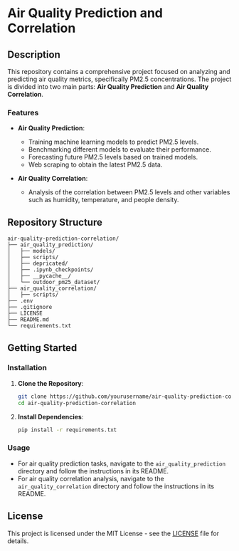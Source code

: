 # Air Quality Prediction and Correlation

## Description

This repository contains a comprehensive project focused on analyzing and predicting air quality metrics, specifically PM2.5 concentrations. The project is divided into two main parts: **Air Quality Prediction** and **Air Quality Correlation**.

### Features

- **Air Quality Prediction**:
  - Training machine learning models to predict PM2.5 levels.
  - Benchmarking different models to evaluate their performance.
  - Forecasting future PM2.5 levels based on trained models.
  - Web scraping to obtain the latest PM2.5 data.

- **Air Quality Correlation**:
  - Analysis of the correlation between PM2.5 levels and other variables such as humidity, temperature, and people density.

## Repository Structure

```
air-quality-prediction-correlation/
├── air_quality_prediction/
│   ├── models/
│   ├── scripts/
│   ├── depricated/
│   ├── .ipynb_checkpoints/
│   ├── __pycache__/
│   └── outdoor_pm25_dataset/
├── air_quality_correlation/
│   ├── scripts/
├── .env
├── .gitignore
├── LICENSE
├── README.md
└── requirements.txt
```

## Getting Started

### Installation

1. **Clone the Repository**:
   ```sh
   git clone https://github.com/yourusername/air-quality-prediction-correlation.git
   cd air-quality-prediction-correlation
   ```

2. **Install Dependencies**:
   ```sh
   pip install -r requirements.txt
   ```

### Usage

- For air quality prediction tasks, navigate to the `air_quality_prediction` directory and follow the instructions in its README.
- For air quality correlation analysis, navigate to the `air_quality_correlation` directory and follow the instructions in its README.

## License

This project is licensed under the MIT License - see the [LICENSE](LICENSE) file for details.
